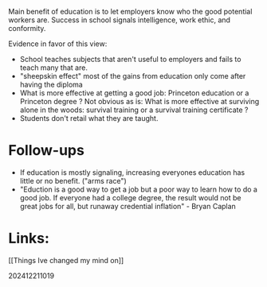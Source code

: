 Main benefit of education is to let employers know who the good potential workers are. 
Success in school signals intelligence, work ethic, and conformity. 

Evidence in favor of this view: 
- School teaches subjects that aren't useful to employers and fails to teach many that are.
- "sheepskin effect" most of the gains from education only come after having the diploma
- What is more effective at getting a good job:  Princeton education or a Princeton degree ? Not obvious as is:  What is more effective at surviving alone in the woods: survival training or a survival training certificate ?
- Students don't retail what they are taught.




# Follow-ups
- If education is mostly signaling, increasing everyones education has little or no benefit. ("arms race") 
- "Eduction is a good way to get a job but a poor way to learn how to do a good job.
   If everyone had a college degree, the result would not be great jobs for all, but runaway credential inflation"  - Bryan Caplan

# Links: 
[[Things Ive changed my mind on]]


202412211019
